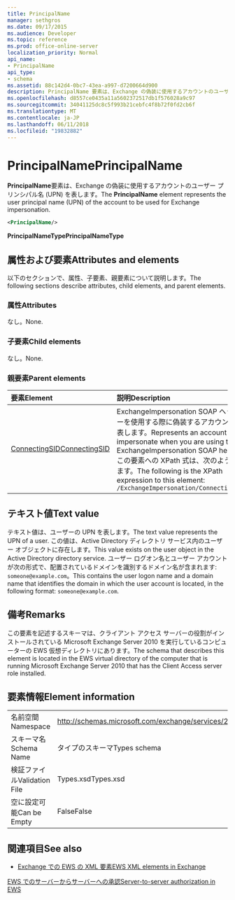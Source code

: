```yaml
---
title: PrincipalName
manager: sethgros
ms.date: 09/17/2015
ms.audience: Developer
ms.topic: reference
ms.prod: office-online-server
localization_priority: Normal
api_name:
- PrincipalName
api_type:
- schema
ms.assetid: 88c142d4-0bc7-43ea-a997-d7200664d900
description: PrincipalName 要素は、Exchange の偽装に使用するアカウントのユーザー プリンシパル名 (UPN) を表します。
ms.openlocfilehash: d8557ce0435a11a5602372517db1f576028a9c97
ms.sourcegitcommit: 34041125dc8c5f993b21cebfc4f8b72f0fd2cb6f
ms.translationtype: MT
ms.contentlocale: ja-JP
ms.lasthandoff: 06/11/2018
ms.locfileid: "19832882"
---
```

# <a name="principalname"></a><span data-ttu-id="8515a-103">PrincipalName</span><span class="sxs-lookup"><span data-stu-id="8515a-103">PrincipalName</span></span>

<span data-ttu-id="8515a-104">**PrincipalName**要素は、Exchange の偽装に使用するアカウントのユーザー プリンシパル名 (UPN) を表します。</span><span class="sxs-lookup"><span data-stu-id="8515a-104">The **PrincipalName** element represents the user principal name (UPN) of the account to be used for Exchange impersonation.</span></span> 
  
```xml
<PrincipalName/>
```

 <span data-ttu-id="8515a-105">**PrincipalNameType**</span><span class="sxs-lookup"><span data-stu-id="8515a-105">**PrincipalNameType**</span></span>
## <a name="attributes-and-elements"></a><span data-ttu-id="8515a-106">属性および要素</span><span class="sxs-lookup"><span data-stu-id="8515a-106">Attributes and elements</span></span>

<span data-ttu-id="8515a-107">以下のセクションで、属性、子要素、親要素について説明します。</span><span class="sxs-lookup"><span data-stu-id="8515a-107">The following sections describe attributes, child elements, and parent elements.</span></span>
  
### <a name="attributes"></a><span data-ttu-id="8515a-108">属性</span><span class="sxs-lookup"><span data-stu-id="8515a-108">Attributes</span></span>

<span data-ttu-id="8515a-109">なし。</span><span class="sxs-lookup"><span data-stu-id="8515a-109">None.</span></span>
  
### <a name="child-elements"></a><span data-ttu-id="8515a-110">子要素</span><span class="sxs-lookup"><span data-stu-id="8515a-110">Child elements</span></span>

<span data-ttu-id="8515a-111">なし。</span><span class="sxs-lookup"><span data-stu-id="8515a-111">None.</span></span>
  
### <a name="parent-elements"></a><span data-ttu-id="8515a-112">親要素</span><span class="sxs-lookup"><span data-stu-id="8515a-112">Parent elements</span></span>

|<span data-ttu-id="8515a-113">**要素**</span><span class="sxs-lookup"><span data-stu-id="8515a-113">**Element**</span></span>|<span data-ttu-id="8515a-114">**説明**</span><span class="sxs-lookup"><span data-stu-id="8515a-114">**Description**</span></span>|
|:-----|:-----|
|[<span data-ttu-id="8515a-115">ConnectingSID</span><span class="sxs-lookup"><span data-stu-id="8515a-115">ConnectingSID</span></span>](connectingsid.md) <br/> |<span data-ttu-id="8515a-116">ExchangeImpersonation SOAP ヘッダーを使用する際に偽装するアカウントを表します。</span><span class="sxs-lookup"><span data-stu-id="8515a-116">Represents an account to impersonate when you are using the ExchangeImpersonation SOAP header.</span></span>  <br/> <span data-ttu-id="8515a-117">この要素への XPath 式は、次のようにします。</span><span class="sxs-lookup"><span data-stu-id="8515a-117">The following is the XPath expression to this element:</span></span>  <br/>  `/ExchangeImpersonation/ConnectingSID` <br/> |
   
## <a name="text-value"></a><span data-ttu-id="8515a-118">テキスト値</span><span class="sxs-lookup"><span data-stu-id="8515a-118">Text value</span></span>

<span data-ttu-id="8515a-119">テキスト値は、ユーザーの UPN を表します。</span><span class="sxs-lookup"><span data-stu-id="8515a-119">The text value represents the UPN of a user.</span></span> <span data-ttu-id="8515a-120">この値は、Active Directory ディレクトリ サービス内のユーザー オブジェクトに存在します。</span><span class="sxs-lookup"><span data-stu-id="8515a-120">This value exists on the user object in the Active Directory directory service.</span></span> <span data-ttu-id="8515a-121">ユーザー ログオン名とユーザー アカウントが次の形式で、配置されているドメインを識別するドメイン名が含まれます: `someone@example.com`。</span><span class="sxs-lookup"><span data-stu-id="8515a-121">This contains the user logon name and a domain name that identifies the domain in which the user account is located, in the following format:  `someone@example.com`.</span></span>
  
## <a name="remarks"></a><span data-ttu-id="8515a-122">備考</span><span class="sxs-lookup"><span data-stu-id="8515a-122">Remarks</span></span>

<span data-ttu-id="8515a-123">この要素を記述するスキーマは、クライアント アクセス サーバーの役割がインストールされている Microsoft Exchange Server 2010 を実行しているコンピューターの EWS 仮想ディレクトリにあります。</span><span class="sxs-lookup"><span data-stu-id="8515a-123">The schema that describes this element is located in the EWS virtual directory of the computer that is running Microsoft Exchange Server 2010 that has the Client Access server role installed.</span></span>
  
## <a name="element-information"></a><span data-ttu-id="8515a-124">要素情報</span><span class="sxs-lookup"><span data-stu-id="8515a-124">Element information</span></span>

|||
|:-----|:-----|
|<span data-ttu-id="8515a-125">名前空間</span><span class="sxs-lookup"><span data-stu-id="8515a-125">Namespace</span></span>  <br/> |http://schemas.microsoft.com/exchange/services/2006/types  <br/> |
|<span data-ttu-id="8515a-126">スキーマ名</span><span class="sxs-lookup"><span data-stu-id="8515a-126">Schema Name</span></span>  <br/> |<span data-ttu-id="8515a-127">タイプのスキーマ</span><span class="sxs-lookup"><span data-stu-id="8515a-127">Types schema</span></span>  <br/> |
|<span data-ttu-id="8515a-128">検証ファイル</span><span class="sxs-lookup"><span data-stu-id="8515a-128">Validation File</span></span>  <br/> |<span data-ttu-id="8515a-129">Types.xsd</span><span class="sxs-lookup"><span data-stu-id="8515a-129">Types.xsd</span></span>  <br/> |
|<span data-ttu-id="8515a-130">空に設定可能</span><span class="sxs-lookup"><span data-stu-id="8515a-130">Can be Empty</span></span>  <br/> |<span data-ttu-id="8515a-131">False</span><span class="sxs-lookup"><span data-stu-id="8515a-131">False</span></span>  <br/> |
   
## <a name="see-also"></a><span data-ttu-id="8515a-132">関連項目</span><span class="sxs-lookup"><span data-stu-id="8515a-132">See also</span></span>



- [<span data-ttu-id="8515a-133">Exchange での EWS の XML 要素</span><span class="sxs-lookup"><span data-stu-id="8515a-133">EWS XML elements in Exchange</span></span>](ews-xml-elements-in-exchange.md)


[<span data-ttu-id="8515a-134">EWS でのサーバーからサーバーへの承認</span><span class="sxs-lookup"><span data-stu-id="8515a-134">Server-to-server authorization in EWS</span></span>](http://msdn.microsoft.com/library/f1610a20-672d-448b-8c00-5b0fbcaf31cb%28Office.15%29.aspx)

